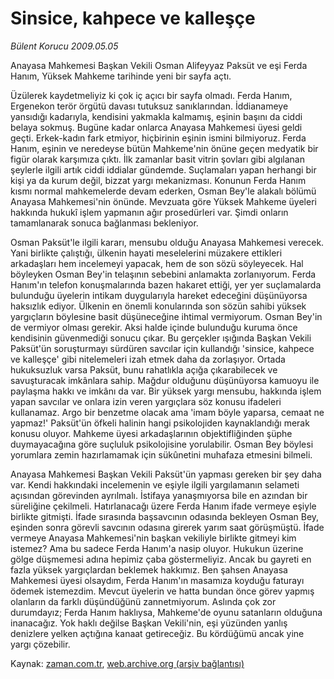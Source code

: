 # Sinsice, kahpece ve kalleşçe

*Bülent Korucu 2009.05.05*

<tr><td class="metin" colspan="2" style="padding-top: 20px; padding-left: 5px; padding-right: 10px;">Anayasa Mahkemesi Başkan Vekili Osman Alifeyyaz Paksüt ve eşi Ferda Hanım, Yüksek Mahkeme tarihinde yeni bir sayfa açtı.</td></tr><tr><td class="metin" colspan="2" style="padding-top: 20px; padding-left: 5px; padding-right: 10px;"><p>Üzülerek kaydetmeliyiz ki çok iç açıcı bir sayfa olmadı. Ferda Hanım, Ergenekon terör örgütü davası tutuksuz sanıklarından. İddianameye yansıdığı kadarıyla, kendisini yakmakla kalmamış, eşinin başını da ciddi belaya sokmuş. Bugüne kadar onlarca Anayasa Mahkemesi üyesi geldi geçti. Erkek-kadın fark etmiyor, hiçbirinin eşinin ismini bilmiyoruz. Ferda Hanım, eşinin ve neredeyse bütün Mahkeme'nin önüne geçen medyatik bir figür olarak karşımıza çıktı. İlk zamanlar basit vitrin şovları gibi algılanan şeylerle ilgili artık ciddi iddialar gündemde. Suçlamaları yapan herhangi bir kişi ya da kurum değil, bizzat yargı mekanizması. Konunun Ferda Hanım kısmı normal mahkemelerde devam ederken, Osman Bey'le alakalı bölümü Anayasa Mahkemesi'nin önünde. Mevzuata göre Yüksek Mahkeme üyeleri hakkında hukukî işlem yapmanın ağır prosedürleri var. Şimdi onların tamamlanarak sonuca bağlanması bekleniyor.
<p>Osman Paksüt'le ilgili kararı, mensubu olduğu Anayasa Mahkemesi verecek. Yani birlikte çalıştığı, ülkenin hayati meselelerini müzakere ettikleri arkadaşları hem incelemeyi yapacak, hem de son sözü söyleyecek. Hal böyleyken Osman Bey'in telaşının sebebini anlamakta zorlanıyorum. Ferda Hanım'ın telefon konuşmalarında bazen hakaret ettiği, yer yer suçlamalarda bulunduğu üyelerin intikam duygularıyla hareket edeceğini düşünüyorsa haksızlık ediyor. Ülkenin en önemli konularında son sözün sahibi yüksek yargıçların böylesine basit düşüneceğine ihtimal vermiyorum. Osman Bey'in de vermiyor olması gerekir. Aksi halde içinde bulunduğu kuruma önce kendisinin güvenmediği sonucu çıkar. Bu gerçekler ışığında Başkan Vekili Paksüt'ün soruşturmayı sürdüren savcılar için kullandığı 'sinsice, kahpece ve kalleşçe' gibi nitelemeleri izah etmek daha da zorlaşıyor. Ortada hukuksuzluk varsa Paksüt, bunu rahatlıkla açığa çıkarabilecek ve savuşturacak imkânlara sahip. Mağdur olduğunu düşünüyorsa kamuoyu ile paylaşma hakkı ve imkânı da var. Bir yüksek yargı mensubu, hakkında işlem yapan savcılar ve onlara izin veren yargıçlara söz konusu ifadeleri kullanamaz. Argo bir benzetme olacak ama 'imam böyle yaparsa, cemaat ne yapmaz!' Paksüt'ün öfkeli halinin hangi psikolojiden kaynaklandığı merak konusu oluyor. Mahkeme üyesi arkadaşlarının objektifliğinden şüphe duymayacağına göre suçluluk psikolojisine yorulabilir. Osman Bey böylesi yorumlara zemin hazırlamamak için sükûnetini muhafaza etmesini bilmeli.
<p>Anayasa Mahkemesi Başkan Vekili Paksüt'ün yapması gereken bir şey daha var. Kendi hakkındaki incelemenin ve eşiyle ilgili yargılamanın selameti açısından görevinden ayrılmalı. İstifaya yanaşmıyorsa bile en azından bir süreliğine çekilmeli. Hatırlanacağı üzere Ferda Hanım ifade vermeye eşiyle birlikte gitmişti. İfade sırasında başsavcının odasında bekleyen Osman Bey, eşinden sonra görevli savcının odasına girerek yarım saat görüşmüştü. İfade vermeye Anayasa Mahkemesi'nin başkan vekiliyle birlikte gitmeyi kim istemez? Ama bu sadece Ferda Hanım'a nasip oluyor. Hukukun üzerine gölge düşmemesi adına hepimiz çaba göstermeliyiz. Ancak bu gayreti en fazla yüksek yargıçlardan beklemek hakkımız. Ben şahsen Anayasa Mahkemesi üyesi olsaydım, Ferda Hanım'ın masamıza koyduğu faturayı ödemek istemezdim. Mevcut üyelerin ve hatta bundan önce görev yapmış olanların da farklı düşündüğünü zannetmiyorum. Aslında çok zor durumdayız; Ferda Hanım haklıysa, Mahkeme'de oyunu satanların olduğuna inanacağız. Yok haklı değilse Başkan Vekili'nin, eşi yüzünden yanlış denizlere yelken açtığına kanaat getireceğiz. Bu kördüğümü ancak yine yargı çözebilir. <br/></p></p></p></td></tr>

Kaynak: [zaman.com.tr](http://zaman.com.tr/yazar.do?yazino=844965), [web.archive.org (arşiv bağlantısı)](http://web.archive.org/web/20090517101939/http://zaman.com.tr:80/yazar.do?yazino=844965)
